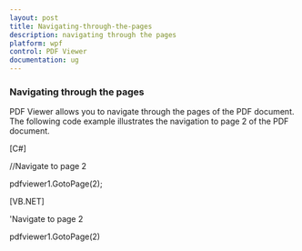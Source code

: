 ```yaml
---
layout: post
title: Navigating-through-the-pages 
description: navigating through the pages
platform: wpf
control: PDF Viewer
documentation: ug
---
```


### Navigating through the pages

PDF Viewer allows you to navigate through the pages of the PDF document. The following code example illustrates the navigation to page 2 of the PDF document.

[C#]

//Navigate to page 2

pdfviewer1.GotoPage(2);



[VB.NET]

'Navigate to page 2

pdfviewer1.GotoPage(2)

